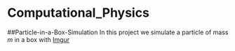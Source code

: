 # Computational_Physics
##Particle-in-a-Box-Simulation
In this project we simulate a particle of mass <i>m</i> in a box with 
[Imgur](http://i.imgur.com/A73yEuu.gif?1)
